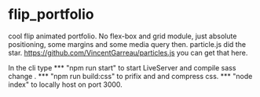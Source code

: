 # flip_portfolio
cool flip animated portfolio. No flex-box and grid module, just absolute positioning, some margins and some media query then. particle.js did the star.
https://github.com/VincentGarreau/particles.js you can get that here.

In  the cli type 
*** "npm run start" to start LiveServer and compile sass change . 
*** "npm run build:css" to prifix and and compress css.
***  "node index" to locally host on port 3000.

